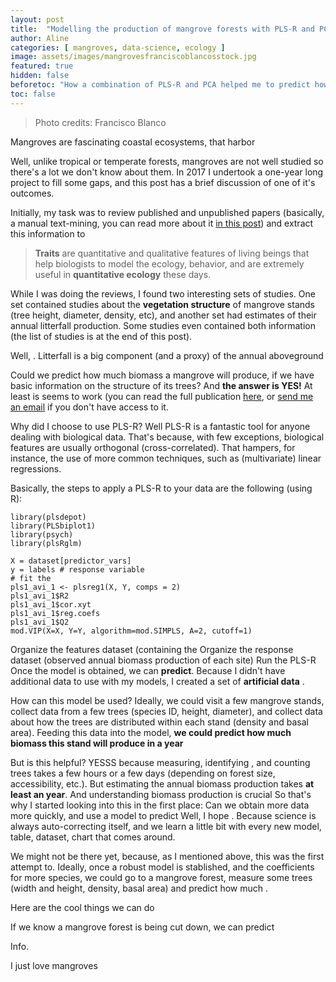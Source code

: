 ```yaml
---
layout: post
title:  "Modelling the production of mangrove forests with PLS-R and PCA"
author: Aline
categories: [ mangroves, data-science, ecology ]
image: assets/images/mangrovesfranciscoblancosstock.jpg
featured: true
hidden: false
beforetoc: "How a combination of PLS-R and PCA helped me to predict how biomass production might change depending on the vegetation features"
toc: false
---
```


> Photo credits: Francisco Blanco

Mangroves are fascinating coastal ecosystems, that harbor

Well, unlike tropical or temperate forests, mangroves are not well studied so there's a lot we don't know about them. In 2017 I undertook a one-year long project to fill some gaps, and this post has a brief discussion of one of it's outcomes.

Initially, my task was to review published and unpublished papers (basically, a manual text-mining, you can read more about it <a href="playing-data-detective">in this post</a>) and extract this information to

>__Traits__ are quantitative and qualitative features of living beings that help biologists to model the ecology, behavior, and are extremely useful in **quantitative ecology** these days.

While I was doing the reviews, I found two interesting sets of studies. One set contained studies about the **vegetation structure** of mangrove stands (tree height, diameter, density, etc), and another set had estimates of their annual litterfall production. Some studies even contained both information (the list of studies is at the end of this post).

Well, . Litterfall is a big component (and a proxy) of the annual aboveground


Could we predict how much biomass a mangrove will produce, if we have basic information on the structure of its trees?
And __the answer is YES!__ At least is seems to work (you can read the full publication <a href="https://doi.org/10.1016/j.ecss.2018.12.012">here</a>, or <a href=""> send me an email</a> if you don't have access to it.

Why did I choose to use PLS-R? Well PLS-R is a fantastic tool for anyone dealing with biological data. That's because, with few exceptions, biological features are usually orthogonal (cross-correlated). That hampers, for instance, the use of more common techniques, such as (multivariate) linear regressions.

Basically, the steps to apply a PLS-R to your data are the following (using R):
```
library(plsdepot)
library(PLSbiplot1)
library(psych)
library(plsRglm)

X = dataset[predictor_vars]
y = labels # response variable
# fit the 
pls1_avi_1 <- plsreg1(X, Y, comps = 2)
pls1_avi_1$R2
pls1_avi_1$cor.xyt
pls1_avi_1$reg.coefs
pls1_avi_1$Q2
mod.VIP(X=X, Y=Y, algorithm=mod.SIMPLS, A=2, cutoff=1)
```
Organize the features dataset (containing the
Organize the response dataset (observed annual biomass production of each site)
Run the PLS-R
Once the model is obtained, we can **predict**. Because I didn't have additional data to use with my models, I created a set of **artificial data** .

How can this model be used? Ideally, we could visit a few mangrove stands, collect data from a few trees (species ID, height, diameter), and collect data about how the trees are distributed within each stand (density and basal area). Feeding this data into the model, __we could predict how much biomass this stand will produce in a year__


But is this helpful? YESSS because measuring, identifying , and counting trees takes a few hours or a few days (depending on forest size, accessibility, etc.). But estimating the annual biomass production takes __at least an year__. And understanding biomass production is crucial  So that's why I started looking into this in the first place: Can we obtain more data more quickly, and use a model to predict Well, I hope . Because science is always auto-correcting itself, and we learn a little bit with every new model, table, dataset, chart that comes around.

We might not be there yet, because, as I mentioned above, this was the first attempt to. Ideally, once a robust model is stablished, and the coefficients for more species, we could go to a mangrove forest, measure some trees (width and height, density, basal area) and predict how much .

Here are the cool things we can do

If we know a mangrove forest is being cut down, we can predict


Info.


 <span class="spoiler">I just love mangroves</span>
